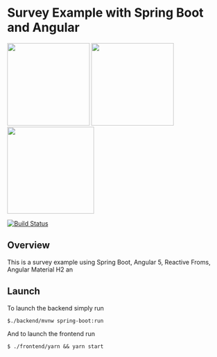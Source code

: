 # Survey Example with Spring Boot and Angular
<p>
<img src="http://www.groupeafg.com/wp-content/uploads/2016/04/spring-boot-project-logo.png"  height="190px"/>
<img src="https://upload.wikimedia.org/wikipedia/commons/thumb/b/b1/Icons8_flat_survey.svg/2000px-Icons8_flat_survey.svg.png"  height="190px"/>
<img src="https://angular.io/assets/images/logos/angular/angular.png" height="200px"/>
</p>

[![Build Status](https://travis-ci.org/joumenharzli/survey-example-spring-boot-angular.svg?branch=master)](https://travis-ci.org/joumenharzli/survey-example-spring-boot-angular)

## Overview
This is a survey example using Spring Boot, Angular 5, Reactive Froms, Angular Material H2 an

## Launch
To launch the backend simply run 
```
$./backend/mvnw spring-boot:run
``` 

And to launch the frontend run 
```
$ ./frontend/yarn && yarn start
``` 

